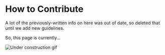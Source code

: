 # How to Contribute

A lot of the previously-written info on here was out of date, so deleted that until we add new guidelines.

So, this page is currently...

![Under construction gif](/docs-images/under-construction.gif)